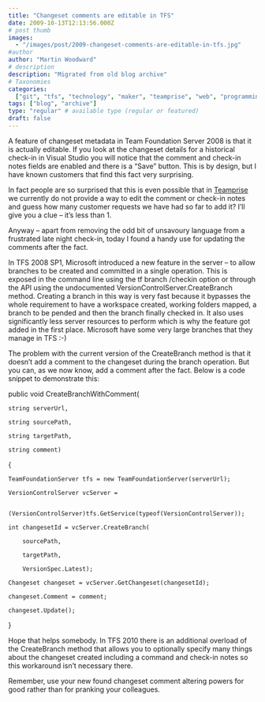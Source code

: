 ```yaml
---
title: "Changeset comments are editable in TFS"
date: 2009-10-13T12:13:56.000Z
# post thumb
images:
  - "/images/post/2009-changeset-comments-are-editable-in-tfs.jpg"
#author
author: "Martin Woodward"
# description
description: "Migrated from old blog archive"
# Taxonomies
categories:
  ["git", "tfs", "technology", "maker", "teamprise", "web", "programming"]
tags: ["blog", "archive"]
type: "regular" # available type (regular or featured)
draft: false
---
```


A feature of changeset metadata in Team Foundation Server 2008 is that it is actually editable. If you look at the changeset details for a historical check-in in Visual Studio you will notice that the comment and check-in notes fields are enabled and there is a “Save” button. This is by design, but I have known customers that find this fact very surprising.

In fact people are so surprised that this is even possible that in [Teamprise](http://www.teamprise.com) we currently do not provide a way to edit the comment or check-in notes and guess how many customer requests we have had so far to add it? I’ll give you a clue – it’s less than 1.

Anyway – apart from removing the odd bit of unsavoury language from a frustrated late night check-in, today I found a handy use for updating the comments after the fact.

In TFS 2008 SP1, Microsoft introduced a new feature in the server – to allow branches to be created and committed in a single operation. This is exposed in the command line using the tf branch /checkin option or through the API using the undocumented VersionControlServer.CreateBranch method. Creating a branch in this way is very fast because it bypasses the whole requirement to have a workspace created, working folders mapped, a branch to be pended and then the branch finally checked in. It also uses significantly less server resources to perform which is why the feature got added in the first place. Microsoft have some very large branches that they manage in TFS :-)

The problem with the current version of the CreateBranch method is that it doesn’t add a comment to the changeset during the branch operation. But you can, as we now know, add a comment after the fact. Below is a code snippet to demonstrate this:

public void CreateBranchWithComment(

    string serverUrl,

    string sourcePath,

    string targetPath,

    string comment)

{

    TeamFoundationServer tfs = new TeamFoundationServer(serverUrl);

    VersionControlServer vcServer =

        (VersionControlServer)tfs.GetService(typeof(VersionControlServer));

    int changesetId = vcServer.CreateBranch(

        sourcePath,

        targetPath,

        VersionSpec.Latest);

    Changeset changeset = vcServer.GetChangeset(changesetId);

    changeset.Comment = comment;

    changeset.Update();

}

Hope that helps somebody. In TFS 2010 there is an additional overload of the CreateBranch method that allows you to optionally specify many things about the changeset created including a command and check-in notes so this workaround isn’t necessary there.

Remember, use your new found changeset comment altering powers for good rather than for pranking your colleagues.
